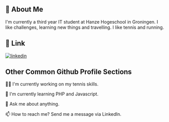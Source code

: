 
## 🚀 About Me
I'm currently a third year IT student at Hanze Hogeschool in Groningen. I like challenges, learning new things and travelling.
I like tennis and running.


## 🔗 Link
[![linkedin](https://img.shields.io/badge/linkedin-0A66C2?style=for-the-badge&logo=linkedin&logoColor=white)](www.linkedin.com/in/juan-camilo-huizinga-mora-007aa61a2)

## Other Common Github Profile Sections
👩‍💻 I'm currently working on my tennis skills.

🧠 I'm currently learning PHP and Javascript.

💬 Ask me about anything.

📫 How to reach me? Send me a message via LinkedIn.


<!---
JCHM-1/JCHM-1 is a ✨ special ✨ repository because its `README.md` (this file) appears on your GitHub profile.
You can click the Preview link to take a look at your changes.
--->
